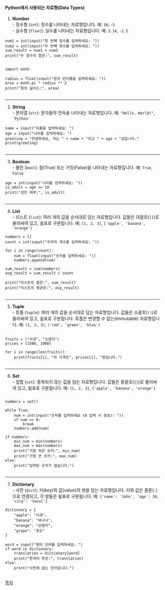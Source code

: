 #### Python에서 사용되는 자료형(Data Types)

1. **Number**<br>- 정수형 (`int`): 정수를 나타내는 자료형입니다. 예: `10`, `-5`<br>- 실수형 (`float`): 실수를 나타내는 자료형입니다. 예: `3.14`, `-2.5`

<pre>
<code>num1 = int(input("첫 번째 정수를 입력하세요: "))
num2 = int(input("두 번째 정수를 입력하세요: "))
sum_result = num1 + num2
print("두 정수의 합은:", sum_result)
</code>
</pre>


<pre>
<code>import math

radius = float(input("원의 반지름을 입력하세요: "))
area = math.pi * radius ** 2
print("원의 넓이는:", area)
</code>
</pre>

---

2. **String**<br>- 문자열 (`str`): 문자들의 연속을 나타내는 자료형입니다. 예: `"Hello, World!"`, `'Python'`

<pre>
<code>name = input("이름을 입력하세요: ")
age = input("나이를 입력하세요: ")
greeting = "안녕하세요, 저는 " + name + "이고 " + age + "살입니다."
print(greeting)
</code>
</pre>

---

3. **Boolean**<br>- 불린 (`bool`): 참(True) 또는 거짓(False)을 나타내는 자료형입니다. 예: `True`, `False`

<pre>
<code>age = int(input("나이를 입력하세요: "))
is_adult = age >= 18
print("성인 여부:", is_adult)
</code>
</pre>

---

4. **List**<br>- 리스트 (`list`): 여러 개의 값을 순서대로 담는 자료형입니다. 값들은 대괄호(`[]`)로 둘러싸여 있고, 쉼표로 구분됩니다. 예: `[1, 2, 3]`, `['apple', 'banana', 'orange']`

<pre>
<code>numbers = []
count = int(input("숫자의 개수를 입력하세요: "))

for i in range(count):
    num = float(input("숫자를 입력하세요: "))
    numbers.append(num)

sum_result = sum(numbers)
avg_result = sum_result / count

print("리스트의 합은:", sum_result)
print("리스트의 평균은:", avg_result)
</code>
</pre>

---

5. **Tuple**<br>- 튜플 (`tuple`): 여러 개의 값을 순서대로 담는 자료형입니다. 값들은 소괄호(`()`)로 둘러싸여 있고, 쉼표로 구분됩니다. 튜플은 변경할 수 없는(immutable) 자료형입니다. 예: `(1, 2, 3)`, `('red', 'green', 'blue')`

<pre>
<code>
fruits = ("사과", "오렌지")
prices = (1500, 1000)

for i in range(len(fruits)):
    print(fruits[i], "의 가격은", prices[i], "원입니다.")
</code>
</pre>

---

6. **Set**<br>- 집합 (`set`): 중복되지 않는 값을 담는 자료형입니다. 값들은 중괄호(`{}`)로 둘러싸여 있고, 쉼표로 구분됩니다. 예: `{1, 2, 3}`, `{'apple', 'banana', 'orange'}`

<pre>
<code>
numbers = set()

while True:
    num = int(input("숫자를 입력하세요 (0 입력 시 종료): "))
    if num == 0:
        break
    numbers.add(num)

if numbers:
    min_num = min(numbers)
    max_num = max(numbers)
    print("가장 작은 숫자:", min_num)
    print("가장 큰 숫자:", max_num)
else:
    print("입력된 숫자가 없습니다.")
</code>
</pre>

---

7. **Dictionary**<br>- 사전 (`dict`): 키(key)와 값(value)의 쌍을 담는 자료형입니다. 키와 값은 콜론(`:`)으로 연결되고, 각 쌍들은 쉼표로 구분됩니다. 예: `{'name': 'John', 'age': 30, 'city': 'Seoul'}`

<pre>
<code>dictionary = {
    "apple": "사과",
    "banana": "바나나",
    "orange": "오렌지",
    "grape": "포도"
}

word = input("영어 단어를 입력하세요: ")
if word in dictionary:
    translation = dictionary[word]
    print("한국어 뜻은:", translation)
else:
    print("사전에 없는 단어입니다.")
</code>
</pre>


<!-- ## [목차](./READMY.md) -->
<a href="../READMY.md">목차</a>
